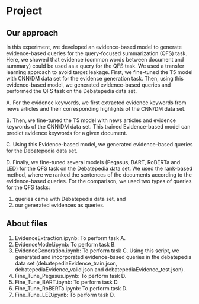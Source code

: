 # Project
## Our approach
In this experiment, we developed an evidence-based model to generate evidence-based queries for the query-focused summarization (QFS) task. Here, we showed that evidence (common words between document and summary) could be used as a query for the QFS task. We used a transfer learning approach to avoid target leakage. First, we fine-tuned the T5 model with CNN/DM data set for the evidence generation task. Then, using this evidence-based model, we generated evidence-based queries and performed the QFS task on the Debatepedia data set.

A. For the evidence keywords, we first extracted evidence keywords from news articles and their corresponding highlights of the CNN/DM data set.

B. Then, we fine-tuned the T5 model with news articles and evidence keywords of the CNN/DM data set. This trained Evidence-based model can predict evidence keywords for a given document.

C. Using this Evidence-based model, we generated evidence-based queries for the Debatepedia data set.

D. Finally, we fine-tuned several models (Pegasus, BART, RoBERTa and LED) for the QFS task on the Debatepedia data set. We used the rank-based method, where we ranked the sentences of the documents according to the evidence-based queries. For the comparison, we used two types of queries for the QFS tasks: 
1. queries came with Debatepedia data set, and 
2. our generated evidences as queries.
## About files
1. EvidenceExtraction.ipynb: To perform task A.
2. EvidenceModel.ipynb: To perform task B.
3. EvidenceGeneration.ipynb: To perform task C. Using this script, we generated and incorporated evidence-based queries in the debatepedia data set (debatepediaEvidence_train.json, debatepediaEvidence_valid.json and debatepediaEvidence_test.json).
4. Fine_Tune_Pegasus.ipynb: To perform task D. 
5. Fine_Tune_BART.ipynb: To perform task D.
6. Fine_Tune_RoBERTa.ipynb: To perform task D.
7. Fine_Tune_LED.ipynb: To perform task D.
